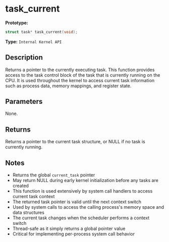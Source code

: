 task_current
============

**Prototype:**

```c
struct task* task_current(void);
```

**Type:** `Internal Kernel API`

Description
-----------

Returns a pointer to the currently executing task. This function provides access to the task control block of the task that is currently running on the CPU. It is used throughout the kernel to access current task information such as process data, memory mappings, and register state.

Parameters
----------

None.

Returns
-------

Returns a pointer to the current task structure, or NULL if no task is currently running.

Notes
-----

- Returns the global `current_task` pointer
- May return NULL during early kernel initialization before any tasks are created
- This function is used extensively by system call handlers to access current task context
- The returned task pointer is valid until the next context switch
- Used by system calls to access the calling process's memory space and data structures
- The current task changes when the scheduler performs a context switch
- Thread-safe as it simply returns a global pointer value
- Critical for implementing per-process system call behavior
